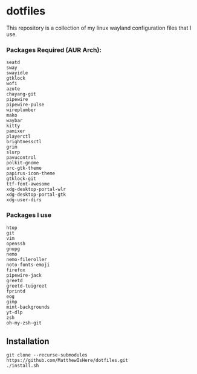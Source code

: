 # dotfiles
 This repository is a collection of my linux wayland configuration files that I use.

### Packages Required (AUR Arch):
```
seatd
sway
swayidle
gtklock
wofi
azote
chayang-git
pipewire
pipewire-pulse
wireplumber
mako
waybar
kitty
pamixer
playerctl
brightnessctl
grim
slurp
pavucontrol
polkit-gnome
arc-gtk-theme
papirus-icon-theme
gtklock-git
ttf-font-awesome
xdg-desktop-portal-wlr
xdg-desktop-portal-gtk
xdg-user-dirs
```
### Packages I use
```
htop
git
vim
openssh
gnupg
nemo
nemo-fileroller
noto-fonts-emoji
firefox
pipewire-jack
greetd
greetd-tuigreet
fprintd
eog
gimp
mint-backgrounds
yt-dlp
zsh
oh-my-zsh-git
```
## Installation
```
git clone --recurse-submodules https://github.com/MatthewIsHere/dotfiles.git
./install.sh
```
